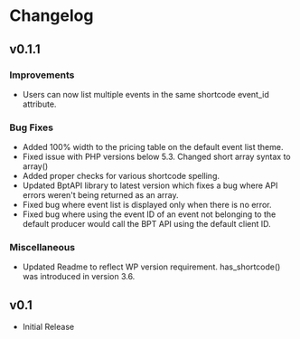 # Changelog

## v0.1.1
### Improvements
* Users can now list multiple events in the same shortcode event_id
attribute.

### Bug Fixes
* Added 100% width to the pricing table on the default event list theme.
* Fixed issue with PHP versions below 5.3. Changed short array syntax
to array()
* Added proper checks for various shortcode spelling.
* Updated BptAPI library to latest version which fixes a bug where
API errors weren't being returned as an array.
* Fixed bug where event list is displayed only when there is no error.
* Fixed bug where using the event ID of an event not belonging to the
default producer would call the BPT API using the default client ID.

### Miscellaneous 
* Updated Readme to reflect WP version requirement. has_shortcode()
was introduced in version 3.6.

## v0.1

* Initial Release